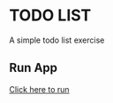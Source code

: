 # TODO LIST
A simple todo list exercise

## Run App
[Click here to run](https://monksedo.github.io/todolist/)